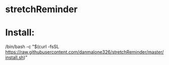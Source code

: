 # stretchReminder

# Install:
/bin/bash -c "$(curl -fsSL https://raw.githubusercontent.com/danmalone326/stretchReminder/master/install.sh)"
